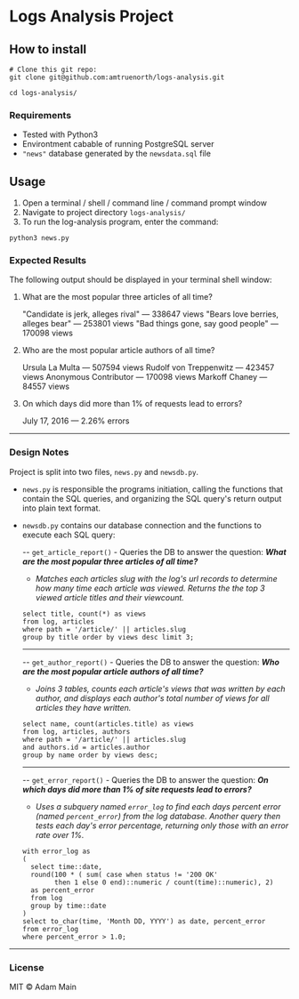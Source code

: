 # Logs Analysis Project


## How to install
```
# Clone this git repo:
git clone git@github.com:amtruenorth/logs-analysis.git

cd logs-analysis/
```

### Requirements
- Tested with Python3
- Environtment cabable of running PostgreSQL server
- `"news"` database generated by the `newsdata.sql` file

## Usage

1) Open a terminal / shell / command line / command prompt window
2) Navigate to project directory ```logs-analysis/```
3) To run the log-analysis program, enter the command:
```
python3 news.py
```

### Expected Results

The following output should be displayed in your terminal shell window:

1. What are the most popular three articles of all time?

    "Candidate is jerk, alleges rival" — 338647 views
    "Bears love berries, alleges bear" — 253801 views
    "Bad things gone, say good people" — 170098 views


2. Who are the most popular article authors of all time?

    Ursula La Multa — 507594 views
    Rudolf von Treppenwitz — 423457 views
    Anonymous Contributor — 170098 views
    Markoff Chaney — 84557 views


3. On which days did more than 1% of requests lead to errors?

    July      17, 2016 — 2.26% errors

---

### Design Notes

Project is split into two files, `news.py` and `newsdb.py`.

- `news.py` is responsible the programs initiation, calling the functions that contain the SQL queries, and organizing the SQL query's return output into plain text format.
- `newsdb.py` contains our database connection and the functions to execute each SQL query:

  -- `get_article_report()` - Queries the DB to answer the question: **_What are the most popular three articles of all time?_**
    - _Matches each articles slug with the log's url records to determine how many time each article was viewed.  Returns the the top 3 viewed article titles and their viewcount._
  ```
  select title, count(*) as views
  from log, articles
  where path = '/article/' || articles.slug
  group by title order by views desc limit 3;
  ```
  ---
  -- `get_author_report()` - Queries the DB to answer the question: **_Who are the most popular article authors of all time?_**
    - _Joins 3 tables, counts each article's views that was written by each author, and displays each author's total number of views for all articles they have written._
  ```
  select name, count(articles.title) as views
  from log, articles, authors
  where path = '/article/' || articles.slug
  and authors.id = articles.author
  group by name order by views desc;
  ```
  ---
  -- `get_error_report()` - Queries the DB to answer the question: **_On which days did more than 1% of site requests lead to errors?_**
    - _Uses a subquery named `error_log` to find each days percent error (named `percent_error`) from the log database. Another query then tests each day's error percentage, returning only those with an error rate over 1%._
  ```
  with error_log as 
  ( 
    select time::date, 
    round(100 * ( sum( case when status != '200 OK' 
          then 1 else 0 end)::numeric / count(time)::numeric), 2) 
    as percent_error 
    from log 
    group by time::date 
  ) 
  select to_char(time, 'Month DD, YYYY') as date, percent_error 
  from error_log 
  where percent_error > 1.0;
  ```

---
### License
MIT © Adam Main
